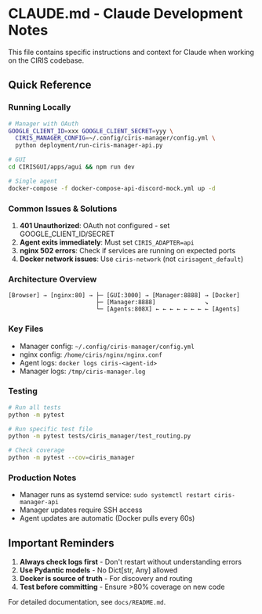 # CLAUDE.md - Claude Development Notes

This file contains specific instructions and context for Claude when working on the CIRIS codebase.

## Quick Reference

### Running Locally
```bash
# Manager with OAuth
GOOGLE_CLIENT_ID=xxx GOOGLE_CLIENT_SECRET=yyy \
  CIRIS_MANAGER_CONFIG=~/.config/ciris-manager/config.yml \
  python deployment/run-ciris-manager-api.py

# GUI
cd CIRISGUI/apps/agui && npm run dev

# Single agent
docker-compose -f docker-compose-api-discord-mock.yml up -d
```

### Common Issues & Solutions

1. **401 Unauthorized**: OAuth not configured - set GOOGLE_CLIENT_ID/SECRET
2. **Agent exits immediately**: Must set `CIRIS_ADAPTER=api`
3. **nginx 502 errors**: Check if services are running on expected ports
4. **Docker network issues**: Use `ciris-network` (not `cirisagent_default`)

### Architecture Overview
```
[Browser] → [nginx:80] → ├─ [GUI:3000] → [Manager:8888] → [Docker]
                         ├─ [Manager:8888]              ↘
                         └─ [Agents:808X] ← ← ← ← ← ← ← ← [Agents]
```

### Key Files
- Manager config: `~/.config/ciris-manager/config.yml`
- nginx config: `/home/ciris/nginx/nginx.conf`
- Agent logs: `docker logs ciris-<agent-id>`
- Manager logs: `/tmp/ciris-manager.log`

### Testing
```bash
# Run all tests
python -m pytest

# Run specific test file
python -m pytest tests/ciris_manager/test_routing.py

# Check coverage
python -m pytest --cov=ciris_manager
```

### Production Notes
- Manager runs as systemd service: `sudo systemctl restart ciris-manager-api`
- Manager updates require SSH access
- Agent updates are automatic (Docker pulls every 60s)

## Important Reminders

1. **Always check logs first** - Don't restart without understanding errors
2. **Use Pydantic models** - No Dict[str, Any] allowed
3. **Docker is source of truth** - For discovery and routing
4. **Test before committing** - Ensure >80% coverage on new code

For detailed documentation, see `docs/README.md`.
